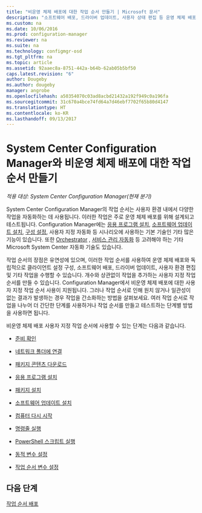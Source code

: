 ```yaml
---
title: "비운영 체제 배포에 대한 작업 순서 만들기 | Microsoft 문서"
description: "소프트웨어 배포, 드라이버 업데이트, 사용자 상태 편집 등 운영 체제 배포와 관련이 없는 작업 순서를 만듭니다."
ms.custom: na
ms.date: 10/06/2016
ms.prod: configuration-manager
ms.reviewer: na
ms.suite: na
ms.technology: configmgr-osd
ms.tgt_pltfrm: na
ms.topic: article
ms.assetid: 92aaec8a-8751-442a-b64b-62ab05b5bf50
caps.latest.revision: "6"
author: Dougeby
ms.author: dougeby
manager: angrobe
ms.openlocfilehash: a50354070c03ad8acbd21432a192f949c0a196fa
ms.sourcegitcommit: 31c670a4bce74fd64a7d46ebf7702f65b80d4147
ms.translationtype: HT
ms.contentlocale: ko-KR
ms.lasthandoff: 09/13/2017
---
```

# <a name="create-a-task-sequence-for-non-operating-system-deployments-with-system-center-configuration-manager"></a>System Center Configuration Manager와 비운영 체제 배포에 대한 작업 순서 만들기

*적용 대상: System Center Configuration Manager(현재 분기)*

System Center Configuration Manager의 작업 순서는 사용자 환경 내에서 다양한 작업을 자동화하는 데 사용됩니다. 이러한 작업은 주로 운영 체제 배포를 위해 설계되고 테스트됩니다.  Configuration Manager에는 [응용 프로그램 설치](../../apps/understand/introduction-to-application-management.md), [소프트웨어 업데이트 설치](../../sum/understand/software-updates-introduction.md), [구성 설정](../../compliance/understand/ensure-device-compliance.md), 사용자 지정 자동화 등 시나리오에 사용하는 기본 기술인 기타 많은 기능이 있습니다. 또한 [Orchestrator](https://technet.microsoft.com/library/hh237242.aspx) , [서비스 관리 자동화](https://technet.microsoft.com/library/dn469260.aspx) 등 고려해야 하는 기타 Microsoft System Center 자동화 기술도 있습니다.  

작업 순서의 장점은 유연성에 있으며, 이러한 작업 순서를 사용하여 운영 체제 배포와 독립적으로 클라이언트 설정 구성, 소프트웨어 배포, 드라이버 업데이트, 사용자 환경 편집 및 기타 작업을 수행할 수 있습니다. 개수와 상관없이 작업을 추가하는 사용자 지정 작업 순서를 만들 수 있습니다. Configuration Manager에서 비운영 체제 배포에 대한 사용자 지정 작업 순서 사용이 지원됩니다. 그러나 작업 순서로 인해 원치 않거나 일관성이 없는 결과가 발생하는 경우 작업을 간소화하는 방법을 살펴보세요. 여러 작업 순서로 작업을 나누어 더 간단한 단계를 사용하거나 작업 순서를 만들고 테스트하는 단계별 방법을 사용하면 됩니다.

 비운영 체제 배포 사용자 지정 작업 순서에 사용할 수 있는 단계는 다음과 같습니다.  

-   [준비 확인](../understand/task-sequence-steps.md#BKMK_CheckReadiness)  

-   [네트워크 폴더에 연결](../understand/task-sequence-steps.md#BKMK_ConnectToNetworkFolder)  

-   [패키지 콘텐츠 다운로드](../understand/task-sequence-steps.md#BKMK_DownloadPackageContent)  

-   [응용 프로그램 설치](../understand/task-sequence-steps.md#BKMK_InstallApplication)  

-   [패키지 설치](../understand/task-sequence-steps.md#BKMK_InstallPackage)  

-   [소프트웨어 업데이트 설치](../understand/task-sequence-steps.md#BKMK_InstallSoftwareUpdates)  

-   [컴퓨터 다시 시작](../understand/task-sequence-steps.md#BKMK_RestartComputer)   

-   [명령줄 실행](../understand/task-sequence-steps.md#BKMK_RunCommandLine)  

-   [PowerShell 스크립트 실행](../understand/task-sequence-steps.md#BKMK_RunPowerShellScript)  

-   [동적 변수 설정](../understand/task-sequence-steps.md#BKMK_SetDynamicVariables)  

-   [작업 순서 변수 설정](../understand/task-sequence-steps.md#BKMK_SetTaskSequenceVariable)  

## <a name="next-steps"></a>다음 단계 
[작업 순서 배포](manage-task-sequences-to-automate-tasks.md#BKMK_DeployTS)
